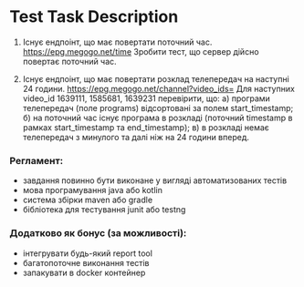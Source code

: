 # Test Task Description
1. Існує ендпоінт, що має повертати поточний час.
https://epg.megogo.net/time
Зробити тест, що сервер дійсно повертає поточний час.


2. Існує ендпоінт, що має повертати розклад телепередач на наступні 24 години.
https://epg.megogo.net/channel?video_ids=
Для наступних video_id 1639111, 1585681, 1639231 перевірити, що:
а) програми телепередач (поле programs) відсортовані за полем start_timestamp;
б) на поточний час існує програма в розкладі (поточний timestamp в рамках start_timestamp та end_timestamp);
в) в розкладі немає телепередач з минулого та далі ніж на 24 години вперед.

### Регламент:
- завдання повинно бути виконане у вигляді автоматизованих тестів
- мова програмування java або kotlin
- система збірки maven або gradle
- бібліотека для тестування junit або testng

### Додатково як бонус (за можливості):
- інтегрувати будь-який report tool
- багатопоточне виконання тестів
- запакувати в docker контейнер
